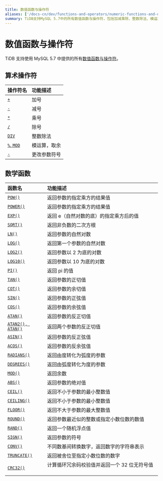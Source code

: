 ```yaml
---
title: 数值函数与操作符
aliases: ['/docs-cn/dev/functions-and-operators/numeric-functions-and-operators/','/docs-cn/dev/reference/sql/functions-and-operators/numeric-functions-and-operators/']
summary: TiDB支持MySQL 5.7中的所有数值函数与操作符，包括加减乘除、整数除法、模运算等算术操作符，以及返回乘方、自然对数、正弦余弦值等数学函数。这些函数可以用于数值计算和数据处理，提高数据库的功能和灵活性。
---
```


# 数值函数与操作符

TiDB 支持使用 MySQL 5.7 中提供的所有[数值函数与操作符](https://dev.mysql.com/doc/refman/5.7/en/numeric-functions.html)。

## 算术操作符

| 操作符名     | 功能描述                       |
|:-------------|:--------------------------------|
| [`+`](https://dev.mysql.com/doc/refman/8.0/en/arithmetic-functions.html#operator_plus)        | 加号                 |
| [`-`](https://dev.mysql.com/doc/refman/8.0/en/arithmetic-functions.html#operator_minus)       | 减号                    |
| [`*`](https://dev.mysql.com/doc/refman/8.0/en/arithmetic-functions.html#operator_times)       | 乘号           |
| [`/`](https://dev.mysql.com/doc/refman/8.0/en/arithmetic-functions.html#operator_divide)      | 除号                 |
| [`DIV`](https://dev.mysql.com/doc/refman/8.0/en/arithmetic-functions.html#operator_div)       | 整数除法                  |
| [`%`, `MOD`](https://dev.mysql.com/doc/refman/8.0/en/arithmetic-functions.html#operator_mod)  | 模运算，取余                   |
| [`-`](https://dev.mysql.com/doc/refman/8.0/en/arithmetic-functions.html#operator_unary-minus) | 更改参数符号   |

## 数学函数

| 函数名                                                                                                      | 功能描述                                                       |
|:----------------------------------------------------------------------------------------------------------|:------------------------------------------------------------------|
| [`POW()`](https://dev.mysql.com/doc/refman/8.0/en/mathematical-functions.html#function_pow)               | 返回参数的指定乘方的结果值                 |
| [`POWER()`](https://dev.mysql.com/doc/refman/8.0/en/mathematical-functions.html#function_power)           | 返回参数的指定乘方的结果值                 |
| [`EXP()`](https://dev.mysql.com/doc/refman/8.0/en/mathematical-functions.html#function_exp)               | 返回 e（自然对数的底）的指定乘方后的值                                         |
| [`SQRT()`](https://dev.mysql.com/doc/refman/8.0/en/mathematical-functions.html#function_sqrt)             | 返回非负数的二次方根                          |
| [`LN()`](https://dev.mysql.com/doc/refman/8.0/en/mathematical-functions.html#function_ln)                 | 返回参数的自然对数                   |
| [`LOG()`](https://dev.mysql.com/doc/refman/8.0/en/mathematical-functions.html#function_log)               | 返回第一个参数的自然对数                |
| [`LOG2()`](https://dev.mysql.com/doc/refman/8.0/en/mathematical-functions.html#function_log2)             | 返回参数以 2 为底的对数                       |
| [`LOG10()`](https://dev.mysql.com/doc/refman/8.0/en/mathematical-functions.html#function_log10)           | 返回参数以 10 为底的对数                    |
| [`PI()`](https://dev.mysql.com/doc/refman/8.0/en/mathematical-functions.html#function_pi)                 | 返回 pi 的值                                           |
| [`TAN()`](https://dev.mysql.com/doc/refman/8.0/en/mathematical-functions.html#function_tan)               | 返回参数的正切值   |
| [`COT()`](https://dev.mysql.com/doc/refman/8.0/en/mathematical-functions.html#function_cot)               | 返回参数的余切值                                              |
| [`SIN()`](https://dev.mysql.com/doc/refman/8.0/en/mathematical-functions.html#function_sin)               | 返回参数的正弦值                       |
| [`COS()`](https://dev.mysql.com/doc/refman/8.0/en/mathematical-functions.html#function_cos)               | 返回参数的余弦值                                                 |
| [`ATAN()`](https://dev.mysql.com/doc/refman/8.0/en/mathematical-functions.html#function_atan)             | 返回参数的反正切值                                            |
| [`ATAN2(), ATAN()`](https://dev.mysql.com/doc/refman/8.0/en/mathematical-functions.html#function_atan2)   | 返回两个参数的反正切值                  |
| [`ASIN()`](https://dev.mysql.com/doc/refman/8.0/en/mathematical-functions.html#function_asin)             | 返回参数的反正弦值                                               |
| [`ACOS()`](https://dev.mysql.com/doc/refman/8.0/en/mathematical-functions.html#function_acos)             | 返回参数的反余弦值                                             |
| [`RADIANS()`](https://dev.mysql.com/doc/refman/8.0/en/mathematical-functions.html#function_radians)       | 返回由度转化为弧度的参数                  |
| [`DEGREES()`](https://dev.mysql.com/doc/refman/8.0/en/mathematical-functions.html#function_degrees)       | 返回由弧度转化为度的参数              |
| [`MOD()`](https://dev.mysql.com/doc/refman/8.0/en/mathematical-functions.html#function_mod)               | 返回余数                                              |
| [`ABS()`](https://dev.mysql.com/doc/refman/8.0/en/mathematical-functions.html#function_abs)               | 返回参数的绝对值                                         |
| [`CEIL()`](https://dev.mysql.com/doc/refman/8.0/en/mathematical-functions.html#function_ceil)             | 返回不小于参数的最小整数值   |
| [`CEILING()`](https://dev.mysql.com/doc/refman/8.0/en/mathematical-functions.html#function_ceiling)       | 返回不小于参数的最小整数值  |
| [`FLOOR()`](https://dev.mysql.com/doc/refman/8.0/en/mathematical-functions.html#function_floor)           | 返回不大于参数的最大整数值    |
| [`ROUND()`](https://dev.mysql.com/doc/refman/8.0/en/mathematical-functions.html#function_round)           | 返回参数最近似的整数或指定小数位数的数值                                                |
| [`RAND()`](https://dev.mysql.com/doc/refman/8.0/en/mathematical-functions.html#function_rand)             | 返回一个随机浮点值    |
| [`SIGN()`](https://dev.mysql.com/doc/refman/8.0/en/mathematical-functions.html#function_sign)             | 返回参数的符号      |
| [`CONV()`](https://dev.mysql.com/doc/refman/8.0/en/mathematical-functions.html#function_conv)             | 不同数基间转换数字，返回数字的字符串表示   |
| [`TRUNCATE()`](https://dev.mysql.com/doc/refman/8.0/en/mathematical-functions.html#function_truncate)     | 返回被舍位至指定小数位数的数字     |
| [`CRC32()`](https://dev.mysql.com/doc/refman/8.0/en/mathematical-functions.html#function_crc32)           | 计算循环冗余码校验值并返回一个 32 位无符号值                     |
